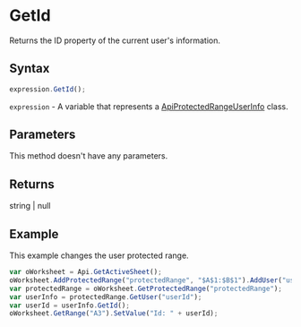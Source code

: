 # GetId

Returns the ID property of the current user's information.

## Syntax

```javascript
expression.GetId();
```

`expression` - A variable that represents a [ApiProtectedRangeUserInfo](../ApiProtectedRangeUserInfo.md) class.

## Parameters

This method doesn't have any parameters.

## Returns

string \| null

## Example

This example changes the user protected range.

```javascript
var oWorksheet = Api.GetActiveSheet();
oWorksheet.AddProtectedRange("protectedRange", "$A$1:$B$1").AddUser("userId", "name", "CanView");
var protectedRange = oWorksheet.GetProtectedRange("protectedRange");
var userInfo = protectedRange.GetUser("userId");
var userId = userInfo.GetId();
oWorksheet.GetRange("A3").SetValue("Id: " + userId);
```
